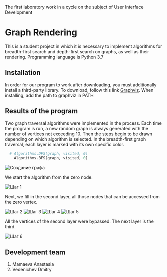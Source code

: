 The first laboratory work in a cycle on the subject of User Interface Development

# Graph Rendering

This is a student project in which it is necessary to implement algorithms for breadth-first search and depth-first search on graphs, as well as their rendering. Programming language is Python 3.7

## Installation

In order for our program to work after downloading, you must additionally install a third-party library. To download, follow this link [Graphviz](https://graphviz.org/download/). When installing, add the path to graphviz in PATH

## Results of the program
Two graph traversal algorithms were implemented in the process. Each time the program is run, a new random graph is always generated with the number of vertices not exceeding 10. Then the steps begin to be drawn depending on which algorithm is selected. In the breadth-first graph traversal, each layer is marked with its own specific color.

```python
  # Algorithms.DFS(graph, visited, 0)
    Algorithms.BFS(graph, visited, 0)
```
![Создание графа](https://github.com/Brightest-Sunshine/-pictures-for-README-files/blob/master/pics/BFS_0.JPG)

We start the algorithm from the zero node.

![Шаг 1](https://github.com/Brightest-Sunshine/-pictures-for-README-files/blob/master/pics/BFS_1.JPG)

Next, we fill in the second layer, all those nodes that can be accessed from the zero vertex.

![Шаг 2](https://github.com/Brightest-Sunshine/-pictures-for-README-files/blob/master/pics/BFS_2.JPG)
![Шаг 3](https://github.com/Brightest-Sunshine/-pictures-for-README-files/blob/master/pics/BFS_3.JPG)
![Шаг 4](https://github.com/Brightest-Sunshine/-pictures-for-README-files/blob/master/pics/BFS_4.JPG)
![Шаг 5](https://github.com/Brightest-Sunshine/-pictures-for-README-files/blob/master/pics/BFS_5.JPG)

All the vertices of the second layer were bypassed. The next layer is the third.

![Шаг 6](https://github.com/Brightest-Sunshine/-pictures-for-README-files/blob/master/pics/BFS_6.JPG)

## Development team
1. Mamaeva Anastasia
2. Vedenichev Dmitry

